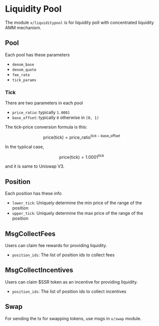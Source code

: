 # Liquidity Pool

The module `x/liquiditypool` is for liquidity poll with concentrated liquidity AMM mechanism.

## Pool

Each pool has these parameters

- `denom_base`
- `denom_quote`
- `fee_rate`
- `tick_params`

### Tick

There are two parameters in each pool

- `price_ratio`: typically `1.0001`
- `base_offset`: typically `0` otherwise in `[0, 1)`

The tick-price conversion formula is this:

$$
  \text{price}(\text{tick}) = \text{price\_ratio} ^ {\text{tick} - \text{base\_offset}}
$$

In the typiical case,

$$
  \text{price}(\text{tick}) = 1.0001 ^ {\text{tick}}
$$

and it is same to Uniswap V3.

## Position

Each position has these info

- `lower_tick`: Uniquely determine the min price of the range of the position
- `upper_tick`: Uniquely determine the max price of the range of the position

## MsgCollectFees

Users can claim fee rewards for providing liquidity.

- `position_ids`: The list of position ids to collect fees

## MsgCollectIncentives

Users can claim $SSR token as an incentive for providing liquidity.

- `position_ids`: The list of position ids to collect incentives

## Swap

For sending the tx for swapping tokens, use msgs in `x/swap` module.
